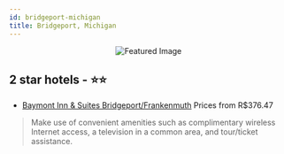 ```yaml
---
id: bridgeport-michigan
title: Bridgeport, Michigan
---
```


<center><img src="https://i.travelapi.com/hotels/1000000/70000/67600/67570/696f839d_z.jpg" alt="Featured Image" /></center>


##  2 star hotels - ⭐️⭐️

-    [Baymont Inn & Suites Bridgeport/Frankenmuth](https://us.hurb.com/hotels/bridgeport/baymont-inn-suites-bridgeport-frankenmuth-JNP-JP453035?cmp=18055) Prices from R$376.47
   > Make use of convenient amenities such as complimentary wireless Internet access, a television in a common area, and tour/ticket assistance.
